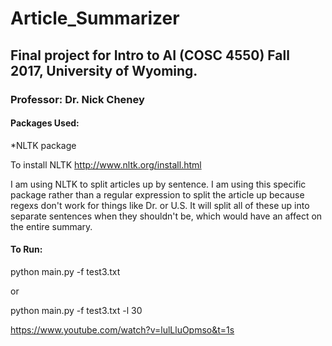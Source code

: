 # Article_Summarizer

## Final project for Intro to AI (COSC 4550) Fall 2017, University of Wyoming.

### Professor: Dr. Nick Cheney

#### Packages Used:

*NLTK package 

To install NLTK http://www.nltk.org/install.html

I am using NLTK to split articles up by sentence. I am using this specific package rather than 
a regular expression to split the article up because regexs don't work for things like Dr. or U.S.
It will split all of these up into separate sentences when they shouldn't be, which would have
an affect on the entire summary. 


#### To Run:

python main.py -f test3.txt

or

python main.py -f test3.txt -l 30


https://www.youtube.com/watch?v=lulLluOpmso&t=1s


